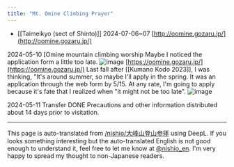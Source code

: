 ```yaml
---
title: "Mt. Omine Climbing Prayer"
---
```


- [[Taimeikyo (sect of Shinto)]]
2024-07-06~07
[http://oomine.gozaru.jp/](http://oomine.gozaru.jp/)


2024-05-10
[Omine mountain climbing worship
Maybe I noticed the application form a little too late.
![image](https://gyazo.com/4c35f6ec8d036484ec49da88a7a8b0c2/thumb/1000)
[https://oomine.gozaru.jp/](https://oomine.gozaru.jp/)
Last fall after [[Kumano Kodo 2023]], I was thinking, "It's around summer, so maybe I'll apply in the spring.
It was an application through the web form by 5/15.
At any rate, I'm going to apply because it's fate that I realized when "it might not be too late".
![image](https://gyazo.com/c680c09c302ee6dd76e2fb7c8d2ba805/thumb/1000)

2024-05-11
Transfer DONE
Precautions and other information distributed about 14 days prior to visitation.


---
This page is auto-translated from [/nishio/大峰山登山参拝](https://scrapbox.io/nishio/大峰山登山参拝) using DeepL. If you looks something interesting but the auto-translated English is not good enough to understand it, feel free to let me know at [@nishio_en](https://twitter.com/nishio_en). I'm very happy to spread my thought to non-Japanese readers.
